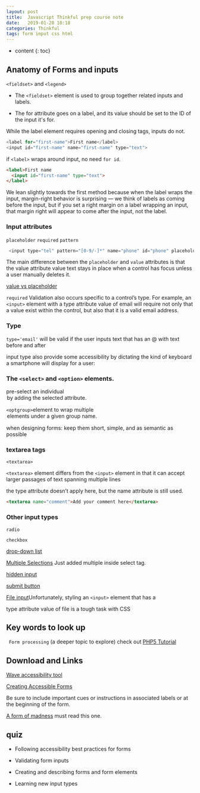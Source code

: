 ```yaml
---
layout: post
title:  Javascript Thinkful prep course note
date:   2019-01-28 10:18
categories: Thinkful
tags: form input css html
---
```

* content
{: toc}


## Anatomy of Forms and inputs

`<fieldset>` and `<legend>`

* The `<fieldset>` element is used to group together related inputs and labels.

* The for attribute goes on a label, and its value should be set to the ID of the input it's for.

While the label element requires opening and closing tags, inputs do not.






```javascript
<label for="first-name">First name</label>
<input id="first-name" name="first-name" type="text">
```

if `<label>` wraps around input, no need `for id`.

```html
<label>First name
  <input id="first-name" type="text">
</label>
```

We lean slightly towards the first method because when the label wraps the input, margin-right behavior is surprising — we think of labels as coming before the input, but if you set a right margin on a label wrapping an input, that margin right will appear to come after the input, not the label.


### Input attributes

`placeholder` `required` `pattern`
```javascript
 <input type="tel" pattern="[0-9/-]*" name="phone" id="phone" placeholder="888-888-8888" title="A typical U.S. phone number" required/>
 ```



 The main difference between the `placeholder` and `value` attributes is that the value attribute value text stays in place when a control has focus unless a user manually deletes it.

 [value vs placeholder](https://codepen.io/shayhowe/pen/lHnFm)

 `required`
Validation also occurs specific to a control’s type. For example, an `<input>` element with a type attribute value of email will require not only that a value exist within the control, but also that it is a valid email address.

### Type

 `type='email'` will be valid if the user inputs text that has an @ with text before and after

 input type also provide some accessibility by dictating the kind of keyboard a smartphone will display for a user:

### The `<select>` and `<option>` elements.

pre-select an individual <option> by adding the `selected` attribute.

`<optgroup>`element to wrap multiple <option> elements under a given group name.

when designing forms: keep them short, simple, and as semantic as possible

### textarea tags

`<textarea>`

`<textarea>` element differs from the `<input>` element in that it can accept larger passages of text spanning multiple lines

the type attribute doesn’t apply here, but the name attribute is still used.

```html
<textarea name="comment">Add your comment here</textarea>
```
### Other input types
`radio`

`checkbox`

[drop-down list](https://codepen.io/shayhowe/pen/fvzDK)

[Multiple Selections](https://codepen.io/shayhowe/pen/DoEKh) Just added multiple inside select tag.

[hidden input](https://www.w3schools.com/tags/tryit.asp?filename=tryhtml5_input_type_hidden)

[submit button](https://codepen.io/shayhowe/pen/evnop)

[File input](https://codepen.io/shayhowe/pen/pngud)Unfortunately, styling an `<input>` element that has a

type attribute value of file is a tough task with CSS

## Key words to look up
` Form processing` (a deeper topic to explore)
check out [PHP5 Tutorial](https://www.w3schools.com/php/default.asp)



## Download and Links
[Wave accessibility tool](http://wave.webaim.org/)

[Creating Accessible Forms](https://webaim.org/techniques/forms/#ensure)

Be sure to include important cues or instructions in associated labels or at the beginning of the form.

[A form of madness](http://diveinto.html5doctor.com/forms.html) must read this one.

## quiz

* Following accessibility best practices for forms

* Validating form inputs

* Creating and describing forms and form elements

* Learning new input types
